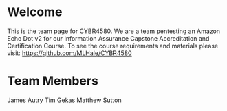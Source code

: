 # Welcome
This is the team page for CYBR4580.  We are a team pentesting an Amazon Echo Dot v2 for our Information Assurance Capstone Accreditation and Certification Course.  To see the course requirements and materials please visit: https://github.com/MLHale/CYBR4580

# Team Members
James Autry
Tim Gekas
Matthew Sutton
